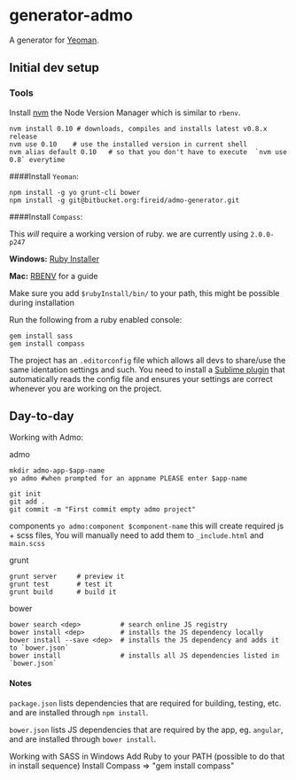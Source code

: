 # generator-admo

A generator for [Yeoman](http://yeoman.io).

## Initial dev setup

### Tools

Install [nvm](https://github.com/creationix/nvm) the Node Version Manager which is similar to `rbenv`.

    nvm install 0.10 # downloads, compiles and installs latest v0.8.x release
    nvm use 0.10    # use the installed version in current shell
    nvm alias default 0.10   # so that you don't have to execute  `nvm use 0.8` everytime  

####Install `Yeoman`:

    npm install -g yo grunt-cli bower
    npm install -g git@bitbucket.org:fireid/admo-generator.git 

####Install `Compass`:

This *will* require a working version of ruby. we are currently using `2.0.0-p247`

**Windows:** [Ruby Installer](http://rubyinstaller.org/downloads/)

**Mac:** [RBENV](https://github.com/sstephenson/rbenv) for a guide

Make sure you add `$rubyInstall/bin/` to your path, this might be possible during installation

Run the following from a ruby enabled console:

    gem install sass
    gem install compass


The project has an `.editorconfig` file which allows all devs to share/use the same identation
settings and such. You need to install a [Sublime plugin](https://github.com/sindresorhus/editorconfig-sublime#readme)
that automatically reads the config file and ensures your settings are correct whenever you are
working on the project.


## Day-to-day

Working with Admo:

admo
  
    mkdir admo-app-$app-name
    yo admo #when prompted for an appname PLEASE enter $app-name

    git init 
    git add .
    git commit -m "First commit empty admo project"

components
`yo admo:component $component-name`  this will create required js + scss files, You will manually need to add them to
`_include.html` and `main.scss`


grunt

    grunt server     # preview it
    grunt test       # test it
    grunt build      # build it

bower

    bower search <dep>          # search online JS registry
    bower install <dep>         # installs the JS dependency locally
    bower install --save <dep>  # installs the JS dependency and adds it to `bower.json`
    bower install               # installs all JS dependencies listed in `bower.json`


#### Notes

`package.json` lists dependencies that are required for building, testing, etc. and are installed
through `npm install`.

`bower.json` lists JS dependencies that are required by the app, eg. `angular`, and are
installed through `bower install`.

Working with SASS in Windows
    Add Ruby to your PATH (possible to do that in install sequence)
    Install Compass => "gem install compass"
